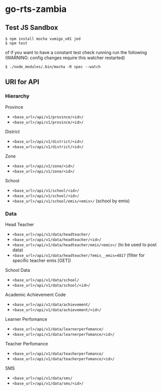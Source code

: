 # go-rts-zambia


## Test JS Sandbox

    $ npm install mocha vumigo_v01 jed
    $ npm test

of if you want to have a constant test check running run the following (WARNING: config changes require this watcher restarted)

    $ ./node_modules/.bin/mocha -R spec --watch

## URI for API
### Hierarchy
Province

- `<base_url>/api/v1/province/<id>/`
- `<base_url>/api/v1/province/<id>/`

District

- `<base_url>/api/v1/district/<id>/`
- `<base_url>/api/v1/district/<id>/`

Zone

- `<base_url>/api/v1/zone/<id>/`
- `<base_url>/api/v1/zone/<id>/`

School

- `<base_url>/api/v1/school/<id>/`
- `<base_url>/api/v1/school/<id>/`
- `<base_url>/api/v1/school/emis/<emis>/` (school by emis)

### Data
Head Teacher

- `<base_url>/api/v1/data/headteacher/`
- `<base_url>/api/v1/data/headteacher/<id>/`
- `<base_url>/api/v1/data/headteacher/emis/<emis>/` (to be used to post data)
- `<base_url>/api/v1/data/headteacher/?emis__emis=4817` (filter for specific teacher emis [GET])

School Data

- `<base_url>/api/v1/data/school/`
- `<base_url>/api/v1/data/school/<id>/`

Academic Achievement Code

- `<base_url>/api/v1/data/achievement/`
- `<base_url>/api/v1/data/achievement/<id>/`

Learner Perfomance

- `<base_url>/api/v1/data/learnerperfomance/`
- `<base_url>/api/v1/data/learnerperfomance/<id>/`

Teacher Perfomance

- `<base_url>/api/v1/data/teacherperfomance/`
- `<base_url>/api/v1/data/teacherperfomance/<id>/`

SMS

- `<base_url>/api/v1/data/sms/`
- `<base_url>/api/v1/data/sms/<id>/`